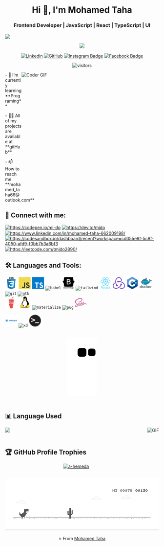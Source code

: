 <h1 align="center">Hi 👋, I'm Mohamed Taha</h1>
<h3 align="center">Frontend Developer | JavaScript | React | TypeScript | UI</h3>

<img align="center" src="https://camo.githubusercontent.com/bdd38b0c65d47c7cba62b60617adffedb3a48d1ac6e77501b990fffb1e52815c/68747470733a2f2f6d69726f2e6d656469756d2e636f6d2f6d61782f333230302f312a4f463078454d6b5742762d36397a766d4e73365244512e676966" />

<p align="center"> <img src="https://readme-typing-svg.herokuapp.com?lines=Welcome,+Let's+follow+each+other+💖" /> </p>


<div align="center">
  
  [![Linkedin](https://img.shields.io/badge/-Mohamed-blue?style=flat-square&logo=Linkedin&logoColor=white&link=https://www.linkedin.com/in/sanket-patil-b4134362/)](https://www.linkedin.com/in/mohamed-taha-662009198/)
  [![GitHub](https://img.shields.io/github/followers/Mohitp98?label=Mohitp98&style=social)](https://github.com/Mohamed-bit-del)
  [![Instagram Badge](https://img.shields.io/badge/-@MohamedTaha-D7008A?style=flat-square&labelColor=D7008A&logo=Instagram&logoColor=white&link=https://www.instagram.com/____sanket____patil____/)]([https://www.instagram.com/____sanket____patil____/](https://www.instagram.com/mohamed_taha0101/))
   [![Facebook Badge](https://img.shields.io/badge/-@MohamedTaha-3b5998?style=flat-square&labelColor=3b5998&logo=facebook&logoColor=white&link=https://www.facebook.com/profile.php?id=100004711200725&sk=about)]([https://www.facebook.com/profile.php?id=100004711200725&sk=about](https://www.facebook.com/medo.taha.566/))

</div>  

<div align="center">

![visitors](https://visitor-badge.glitch.me/badge?page_id=Mohitp98.visitor-badge)

</div> 

<!-- <img align="right" src="https://user-images.githubusercontent.com/63050133/156676671-d5b2e362-97d4-4404-9447-dd71ddfea82f.gif"/> -->


<img align="right" src="https://media.giphy.com/media/SWoSkN6DxTszqIKEqv/giphy.gif" alt="Coder GIF" width="450" height="400">
<p align="left">- 🌱 I’m currently learning **Programing**</p>
<p align="left">- 👨‍💻 All of my projects are available at **gitHub**</p>
<p align="left">- 📫 How to reach me **mohamed_taha66@outlook.com**</p>


## 📩 Connect with me:

<p align="left">
<a href="https://codepen.io/https://codepen.io/mi-do" target="blank"><img align="center" src="https://raw.githubusercontent.com/rahuldkjain/github-profile-readme-generator/master/src/images/icons/Social/codepen.svg" alt="https://codepen.io/mi-do" height="30" width="40" /></a>
<a href="https://dev.to/https://dev.to/mido" target="blank"><img align="center" src="https://raw.githubusercontent.com/rahuldkjain/github-profile-readme-generator/master/src/images/icons/Social/devto.svg" alt="https://dev.to/mido" height="30" width="40" /></a>
<a href="https://linkedin.com/in/https://www.linkedin.com/in/mohamed-taha-662009198/" target="blank"><img align="center" src="https://raw.githubusercontent.com/rahuldkjain/github-profile-readme-generator/master/src/images/icons/Social/linked-in-alt.svg" alt="https://www.linkedin.com/in/mohamed-taha-662009198/" height="30" width="40" /></a>
<a href="https://codesandbox.com/https://codesandbox.io/dashboard/recent?workspace=cd055e9f-5c8f-4050-afd9-f0bb7b3a6bf3" target="blank"><img align="center" src="https://raw.githubusercontent.com/rahuldkjain/github-profile-readme-generator/master/src/images/icons/Social/codesandbox.svg" alt="https://codesandbox.io/dashboard/recent?workspace=cd055e9f-5c8f-4050-afd9-f0bb7b3a6bf3" height="30" width="40" /></a>
<a href="https://www.leetcode.com/https://leetcode.com/tmido2890/" target="blank"><img align="center" src="https://raw.githubusercontent.com/rahuldkjain/github-profile-readme-generator/master/src/images/icons/Social/leet-code.svg" alt="https://leetcode.com/tmido2890/" height="30" width="40" /></a>
</p>

## 🛠 Languages and Tools:

<div align="left" display="flex"> 

<code><img src="https://raw.githubusercontent.com/devicons/devicon/master/icons/css3/css3-original-wordmark.svg" alt="css3" width="40" height="40"/></code>
<code><img src="https://raw.githubusercontent.com/devicons/devicon/master/icons/javascript/javascript-original.svg" alt="javascript" width="40" height="40"/></code>
<code><img src="https://raw.githubusercontent.com/devicons/devicon/master/icons/typescript/typescript-original.svg" alt="typescript" width="40" height="40"/></code>
<code><img src="https://www.vectorlogo.zone/logos/babeljs/babeljs-icon.svg" alt="babel" width="40" height="40"/></code>
<code><img src="https://raw.githubusercontent.com/devicons/devicon/master/icons/bootstrap/bootstrap-plain-wordmark.svg" alt="bootstrap" width="40" height="40"/></code>
<code><img src="https://www.vectorlogo.zone/logos/tailwindcss/tailwindcss-icon.svg" alt="tailwind" width="40" height="40"/></code>
<code><img src="https://raw.githubusercontent.com/devicons/devicon/master/icons/react/react-original-wordmark.svg" alt="react" width="40" height="40"/></code>
<code><img src="https://raw.githubusercontent.com/devicons/devicon/master/icons/redux/redux-original.svg" alt="redux" width="40" height="40"/></code>
<code><img src="https://raw.githubusercontent.com/devicons/devicon/master/icons/cplusplus/cplusplus-original.svg" alt="cplusplus" width="40" height="40"/></code>
<code><img src="https://raw.githubusercontent.com/devicons/devicon/master/icons/docker/docker-original-wordmark.svg" alt="docker" width="40" height="40"/></code>
<code><img src="https://www.vectorlogo.zone/logos/git-scm/git-scm-icon.svg" alt="git" width="40" height="40"/></code>
<code><img src="https://upload.wikimedia.org/wikipedia/commons/7/71/GTK_logo.svg" alt="gtk" width="40" height="40"/></code>
<code> <img src="https://raw.githubusercontent.com/devicons/devicon/master/icons/gulp/gulp-plain.svg" alt="gulp" width="40" height="40"/></code>
<code><img src="https://raw.githubusercontent.com/devicons/devicon/master/icons/linux/linux-original.svg" alt="linux" width="40" height="40"/></code>
<code><img src="https://raw.githubusercontent.com/prplx/svg-logos/5585531d45d294869c4eaab4d7cf2e9c167710a9/svg/materialize.svg" alt="materialize" width="40" height="40"/></code>
<code><img src="https://cdn.worldvectorlogo.com/logos/pug.svg" alt="pug" width="40" height="40"/></code>
<code><img src="https://raw.githubusercontent.com/devicons/devicon/master/icons/sass/sass-original.svg" alt="sass" width="40" height="40"/></code>

<code><img src="https://raw.githubusercontent.com/devicons/devicon/d00d0969292a6569d45b06d3f350f463a0107b0d/icons/webpack/webpack-original-wordmark.svg" alt="webpack" width="40" height="40"/></code>
<code><img src="https://cdn.worldvectorlogo.com/logos/adobe-xd.svg" alt="xd" width="40" height="40"/></code>
<code><img src="https://raw.githubusercontent.com/github/explore/80688e429a7d4ef2fca1e82350fe8e3517d3494d/topics/terminal/terminal.png" height="40" width="40"></code>
  
</div>

<br/>

<div align="center">
  <img src="https://github.com/Amira-Zahran/Amira-zahran/blob/output/github-contribution-grid-snake.svg" alt="Snake"/>
</div>

<br/>

## 📊 Language Used
<div display="flex">
  <img src="https://github-readme-stats.vercel.app/api/top-langs/?username=Vivekagent47&layout=compact&bg_color=ffffff&text_color=333333">
  <img align="right" alt="GIF" height="160px" src="https://media.giphy.com/media/du3J3cXyzhj75IOgvA/giphy.gif" />
</div>

<br/>

## 🏆 GitHub Profile Trophies
<div align="center">
 <a href="https://github.com/ryo-ma/github-profile-trophy"><img src="https://github-profile-trophy.vercel.app/?username=a-hemeda&theme=algolia" alt="a-hemeda" /></a>
</div>

<br/>

<div align="center">
  
  ![Dino](https://raw.githubusercontent.com/sanket9006/sanket9006/master/dino.gif)

</div>

<div align="center">

  ⭐️ From [Mohamed Taha](https://github.com/Mohamed-bit-del)

</div>
